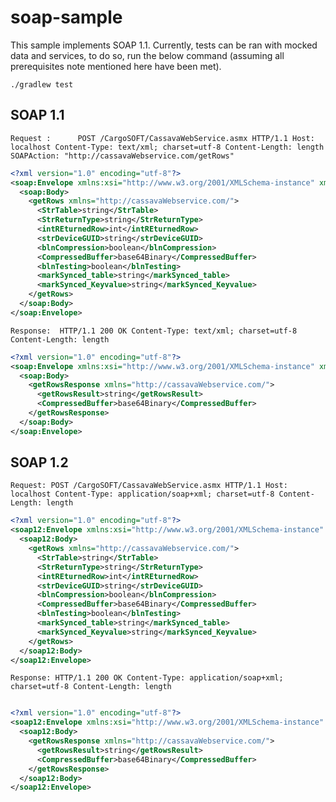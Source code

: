 # soap-sample

This sample implements SOAP 1.1. Currently, tests can be ran with mocked data and services, to do so, run the below command (assuming all prerequisites note mentioned here have been met).

```
./gradlew test
```

## SOAP 1.1

`
Request :      POST /CargoSOFT/CassavaWebService.asmx HTTP/1.1
Host: localhost
Content-Type: text/xml; charset=utf-8
Content-Length: length
SOAPAction: "http://cassavaWebservice.com/getRows"
`

```xml
<?xml version="1.0" encoding="utf-8"?>
<soap:Envelope xmlns:xsi="http://www.w3.org/2001/XMLSchema-instance" xmlns:xsd="http://www.w3.org/2001/XMLSchema" xmlns:soap="http://schemas.xmlsoap.org/soap/envelope/">
  <soap:Body>
    <getRows xmlns="http://cassavaWebservice.com/">
      <StrTable>string</StrTable>
      <StrReturnType>string</StrReturnType>
      <intREturnedRow>int</intREturnedRow>
      <strDeviceGUID>string</strDeviceGUID>
      <blnCompression>boolean</blnCompression>
      <CompressedBuffer>base64Binary</CompressedBuffer>
      <blnTesting>boolean</blnTesting>
      <markSynced_table>string</markSynced_table>
      <markSynced_Keyvalue>string</markSynced_Keyvalue>
    </getRows>
  </soap:Body>
</soap:Envelope>

```

`
Response:  HTTP/1.1 200 OK
Content-Type: text/xml; charset=utf-8
Content-Length: length
`

```xml
<?xml version="1.0" encoding="utf-8"?>
<soap:Envelope xmlns:xsi="http://www.w3.org/2001/XMLSchema-instance" xmlns:xsd="http://www.w3.org/2001/XMLSchema" xmlns:soap="http://schemas.xmlsoap.org/soap/envelope/">
  <soap:Body>
    <getRowsResponse xmlns="http://cassavaWebservice.com/">
      <getRowsResult>string</getRowsResult>
      <CompressedBuffer>base64Binary</CompressedBuffer>
    </getRowsResponse>
  </soap:Body>
</soap:Envelope>

```

## SOAP 1.2

`
Request: POST /CargoSOFT/CassavaWebService.asmx HTTP/1.1
Host: localhost
Content-Type: application/soap+xml; charset=utf-8
Content-Length: length
`

```xml
<?xml version="1.0" encoding="utf-8"?>
<soap12:Envelope xmlns:xsi="http://www.w3.org/2001/XMLSchema-instance" xmlns:xsd="http://www.w3.org/2001/XMLSchema" xmlns:soap12="http://www.w3.org/2003/05/soap-envelope">
  <soap12:Body>
    <getRows xmlns="http://cassavaWebservice.com/">
      <StrTable>string</StrTable>
      <StrReturnType>string</StrReturnType>
      <intREturnedRow>int</intREturnedRow>
      <strDeviceGUID>string</strDeviceGUID>
      <blnCompression>boolean</blnCompression>
      <CompressedBuffer>base64Binary</CompressedBuffer>
      <blnTesting>boolean</blnTesting>
      <markSynced_table>string</markSynced_table>
      <markSynced_Keyvalue>string</markSynced_Keyvalue>
    </getRows>
  </soap12:Body>
</soap12:Envelope>

```
`
Response: HTTP/1.1 200 OK
Content-Type: application/soap+xml; charset=utf-8
Content-Length: length
`

```xml

<?xml version="1.0" encoding="utf-8"?>
<soap12:Envelope xmlns:xsi="http://www.w3.org/2001/XMLSchema-instance" xmlns:xsd="http://www.w3.org/2001/XMLSchema" xmlns:soap12="http://www.w3.org/2003/05/soap-envelope">
  <soap12:Body>
    <getRowsResponse xmlns="http://cassavaWebservice.com/">
      <getRowsResult>string</getRowsResult>
      <CompressedBuffer>base64Binary</CompressedBuffer>
    </getRowsResponse>
  </soap12:Body>
</soap12:Envelope>

```